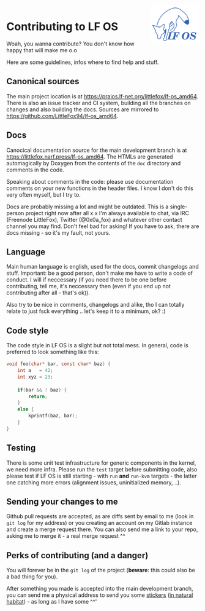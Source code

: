 <img align="right" height="100" src="LF OS.svg">

# Contributing to LF OS

Woah, you wanna contribute? You don't know how happy that will make me o.o

Here are some guidelines, infos where to find help and stuff.


## Canonical sources

The main project location is at https://praios.lf-net.org/littlefox/lf-os_amd64. There is also an issue tracker
and CI system, building all the branches on changes and also building the docs. Sources are mirrored to
https://github.com/LittleFox94/lf-os_amd64.


## Docs

Canocical documentation source for the main development branch is at https://littlefox.narf.press/lf-os_amd64.
The HTMLs are generated automagically by Doxygen from the contents of the `doc` directory and comments in the code.

Speaking about comments in the code: please use documentation comments on your new functions in the header files.
I know I don't do this very often myself, but I try to.

Docs are probably missing a lot and might be outdated. This is a single-person project right now after all x.x
I'm always available to chat, via IRC (Freenode LittleFox), Twitter (@0x0a\_fox) and whatever other contact
channel you may find. Don't feel bad for asking! If you have to ask, there are docs missing - so it's my fault, not
yours.


## Language

Main human language is english, used for the docs, commit changelogs and stuff. Important: be a good person, don't
make me have to write a code of conduct. I will if neccessary (if you need there to be one before contributing,
tell me, it's neccessary then (even if you end up not contributing after all - that's ok)).

Also try to be nice in comments, changelogs and alike, tho I can totally relate to just fsck everything .. let's
keep it to a minimum, ok? :)


## Code style

The code style in LF OS is a slight but not total mess. In general, code is preferred to look something like this:

```c
void foo(char* bar, const char* baz) {
    int a   = 42;
    int xyz = 23;

    if(bar && ! baz) {
        return;
    }
    else {
        kprintf(baz, bar);
    }
}
```

## Testing

There is some unit test infrastructure for generic components in the kernel, we need more infra. Please run the
`test` target before submitting code, also please test if LF OS is still starting - with `run` **and** `run-kvm`
targets - the latter one catching more errors (alignment issues, uninitialized memory, ..).


## Sending your changes to me

Github pull requests are accepted, as are diffs sent by email to me (look in `git log` for my address) or you
creating an account on my Gitlab instance and create a merge request there. You can also send me a link to your
repo, asking me to merge it - a real merge request ^^


## Perks of contributing (and a danger)

You will forever be in the `git log` of the project (**beware**: this could also be a bad thing for you).

After something you made is accepted into the main development branch, you can send me a physical address to send
you some [stickers](https://twitter.com/0x0a\_fox/status/1264228960348577792) ([in natural habitat](https://twitter.com/0x0a_fox/status/1275065796834680833/photo/1)) - as long as I have some ^^'
